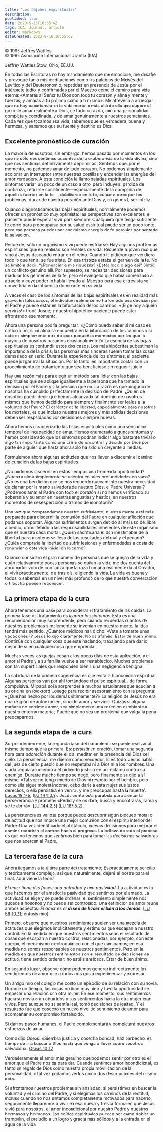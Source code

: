 ```yaml
---
title: "Los bajones espirituales"
description: 
published: true
date: 2023-9-16T10:55:6Z
tags: IUA, Journal, article
editor: markdown
dateCreated: 2023-9-16T10:55:6Z
---
```


<p class="v-card tema v-sheet--gris claro aclarar-3 px-2">© 1996 Jeffrey Wattles<br>© 1996 Asociación Internacional Urantia (IUA)</p>

Jeffrey Wattles
Stow, Ohio, EE.UU.

En todas las Escrituras no hay mandamiento que me emocione, me desafíe y provoque tanto mis meditaciones como las palabras de Moisés del Levítico y del Deuteronomio, repetidas en presencia de Jesús por el intérprete judío, y confirmadas por el Maestro como el camino para vida eterna: «Amarás al Señor tu Dios con todo tu corazón y alma y mente y fuerzas; y amarás a tu prójimo como a ti mismo». Me atrevería a arriesgar que no hay experiencia en la vida mortal o más allá de ella que supere el gozo de amar realmente a Dios, de todo corazón, con una personalidad completa y coordinada, y de amar genuinamente a nuestros semejantes. Cada vez que tocamos esa vida, sabemos que es verdadera, buena y hermosa, y sabemos que su fuente y destino es Dios.

## Excelente pronóstico de curación

La mayoría de nosotros, sin embargo, hemos pasado por momentos en los que no sólo nos sentimos ausentes de la exuberancia de la vida divina, sino que nos sentimos definitivamente deprimidos. Sentimos que, por el momento, no podemos amar de todo corazón. No podemos simplemente accionar un interruptor entre nuestras costillas y encender las energías del amor verdadero. A esta condición la llamo bajadas espirituales. Los síntomas varían un poco de un caso a otro, pero incluyen: pérdida de confianza, retirarse socialmente—especialmente de la compañía de aquellos fuertes en la fe—, debilitarse en la fe, culpar a otros por los problemas, dudar de nuestra posición ante Dios y, en general, ser infeliz.

Cuando diagnosticamos las bajas espirituales, normalmente podemos ofrecer un pronóstico muy optimista: las perspectivas son excelentes; el paciente puede esperar vivir para siempre. Cualquiera que tenga suficiente fe como para preocuparse por su salud espiritual puede ser un poco tonto, pero esa persona puede usar esa misma energía de fe para dar por sentada la salvación.

Recuerde, sólo un organismo vivo puede resfriarse. Hay algunos problemas espirituales que en realidad son señales de vida. Recuerde al joven rico que vino a Jesús deseando entrar en el reino. Cuando le pidieron que vendiera todo lo que tenía, se fue triste. En esa tristeza estaba el germen de la fe. No se limitó a decir: “¿Renunciar a mis riquezas? ¿Estás loco o algo así? Sintió un conflicto genuino allí. Por supuesto, se necesitan decisiones para madurar los gérmenes de la fe, pero el evangelio que había comenzado a atraerlo y cuyo poder lo había llevado al Maestro para esa entrevista se convertiría en la influencia dominante en su vida.

A veces el caso de los síntomas de las bajas espirituales es en realidad más grave. En tales casos, el individuo realmente no ha tomado una decisión por el Padre y puede estar en la bifurcación de los caminos. «¡Elige hoy a quién servirás!» tronó Josué; y nuestro hipotético paciente puede estar afrontando ese momento.

Ahora una persona podría preguntar: «¿Cómo puedo saber si mi caso es crítico o no, si mi alma se encuentra en la bifurcación de los caminos o si este es simplemente otro de esos pequeños momentos por los que la mayoría de nosotros pasamos ocasionalmente?» La esencia de las bajas espirituales es confundir estos dos casos. Los más hipócritas subestiman la importancia de la crisis; las personas más sinceras suelen tomar las cosas demasiado en serio. Durante la experiencia de los síntomas, el paciente puede juzgar mal la situación. Por lo tanto, es importante contar con un procedimiento de tratamiento que sea beneficioso sin requerir juicio.

Hay una razón más para elegir un método para lidiar con las bajas espirituales que se aplique igualmente a la persona que ha tomado la decisión por el Padre y a la persona que no. La razón es que ninguno de nosotros ha cumplido perfectamente la decisión del Padre. ¿Quién de nosotros puede decir que hemos alcanzado tal dominio de nosotros mismos que hemos decidido para siempre y finalmente ser leales a la voluntad del Padre? El carácter de la libertad, especialmente para nosotros los mortales, es que incluso nuestras mejores y más sólidas decisiones deben ser respaldadas por decisiones siempre nuevas.

Ahora hemos caracterizado las bajas espirituales como una sensación temporal de incapacidad de amar. Hemos enumerado algunos síntomas y hemos considerado que los síntomas podrían indicar algo bastante trivial o algo tan importante como una crisis de encontrar y decidir por Dios por parte de alguien que hasta ahora sólo ha sido un creyente a medias.

Formulemos ahora algunas actitudes que nos lleven a discernir el camino de curación de las bajas espirituales.

¿No podemos discernir en estos tiempos una tremenda oportunidad? ¿Nuestra alma simplemente se adentra en tales profundidades en vano? ¿No es una bendición que se nos recuerde nuevamente nuestra necesidad de clamar por la mano salvadora de nuestro Dios, el Padre Universal? ¿Podemos amar al Padre con todo el corazón si no hemos verificado su soberanía y su amor en nuestras angustias y hastíos, en nuestros momentos de desesperación o tramos de monotonía?

Una vez que comprendemos nuestro sufrimiento, nuestra mente está más preparada para discernir la comunión del Padre en cualquier aflicción que podamos soportar. Algunos sufrimientos surgen debido al mal uso del libre albedrío, otros debido a las responsabilidades inherentes de este organismo que es nuestra casa mortal. ¿Quién sacrificaría el don inestimable de la libertad para mantenerse ileso de los resultados del mal y el pecado? ¿Quién compraría la libertad de sufrir lesiones y enfermedades a costa de renunciar a esta vida inicial en la carne?

Cuando considero el gran número de personas que se quejan de la vida y cuán relativamente pocas personas se quitan la vida, me doy cuenta del abrumador voto de confianza que la raza humana realmente da al Creador, al vivir prácticamente, día tras día, eligiendo la vida. La vida es buena y todos lo sabemos en un nivel más profundo de lo que nuestra conversación o filosofía pueden reconocer.

## La primera etapa de la cura

Ahora tenemos una base para considerar el tratamiento de las caídas. La primera fase del tratamiento es _ignorar los síntomas_. Esta es una recomendación muy sorprendente, pero cuando recuerdas cuántos de nuestros problemas simplemente se inventan en nuestra mente, la idea tendrá más sentido. ¿Cuántos médicos han dicho: «Vete a tomarte unas vacaciones»? Jesús lo dijo claramente: No os afanéis. Estar de buen ánimo. Continúe con cualquier cosa que esté haciendo, trabajando para dar lo mejor de sí en cualquier cosa que emprenda.

Muchas veces las quejas cesan a los pocos días de esta aplicación, y el amor al Padre y a su familia vuelve a ser restablecido. Muchos problemas son tan superficiales que responden bien a una negligencia benigna.

La sabiduría de la primera sugerencia es que evita la hipocondría espiritual. Algunas personas van por ahí tomándose el pulso espiritual... de forma compulsiva. Mi papá solía sorprender a muchos estudiantes que acudían a su oficina en Rockford College para recibir asesoramiento con la pregunta: «¿Qué has hecho por los demás últimamente?» La religión de Jesús no era una religión de autoexamen, sino de amor y servicio. Quizás si alguna mañana no sentimos amor, sea simplemente una reacción cambiante a nuestro entorno material; Puede que no sea un problema que valga la pena preocuparnos.

## La segunda etapa de la cura

Sorprendentemente, la segunda fase del tratamiento se puede realizar al mismo tiempo que la primera. Es: _persistir_ en oración, tomar una segunda hora para _adoración_ durante el día, meditar en la presencia del Dios del cielo. La persistencia, me dijeron como vendedor, lo es todo. Jesús habló del juez de cierto pueblo que no respetaba ni a Dios ni a los hombres. Una viuda seguía acudiendo a él pidiendo justicia en un reclamo contra su enemigo. Durante mucho tiempo se negó, pero finalmente se dijo a sí mismo: «Tal vez no tengo miedo de Dios ni respeto por el hombre, pero como ella sigue molestándome, debo darle a esta mujer sus justos derechos, o ella persistirá en venir». y me preocupas hasta la muerte”. [Lucas 18:1-5](/es/Bible/Luke/18#v1), ([LU 144:2.5](/es/The_Urantia_Book/144#p2_5)). Jesús contó esta parábola para alentar la perseverancia y promete: «Pedid y se os dará; busca y encontrarás, llama y se te abrirá». [[LU 144:2.3](/es/The_Urantia_Book/144#p2_3)] ([LU 167:5.2](/es/The_Urantia_Book/167#p5_2)).

La persistencia es valiosa porque puede descubrir algún bloqueo moral o de actitud que nos impide una mejor comunión con el espíritu interior del Padre. Una vez identificado el obstáculo, nuevas decisiones para mejorar el camino reabrirán el camino hacia el progreso. La belleza de todo el proceso es que no tenemos que _sentirnos_ bien para tomar las _decisiones_ salvadoras que nos acercan al Padre.

## La tercera fase de la cura

Ahora llegamos a la última parte del tratamiento; Es prácticamente sencillo y teóricamente complejo, así que, naturalmente, dejaré el postre para el final. Aquí viene la teoría:

_El amor tiene dos fases: una actividad y una pasividad_. La actividad es lo que hacemos por el amado; la pasividad que sentimos por el amado. La actividad se elige y se puede ordenar; el sentimiento simplemente nos sucede a nosotros y no puede ser controlado. Una definición de amor reúne ambos aspectos: _El amor es el ***deseo de hacer el bien a los demás***._ [[LU 56:10.21](/es/The_Urantia_Book/56#p10_21); énfasis mío]

Primero, observe que nuestros sentimientos suelen ser una mezcla de actitudes que elegimos implícitamente y estímulos que escapan a nuestro control. En la medida en que nuestros sentimientos sean el resultado de cosas que escapan a nuestro control, relacionadas, por ejemplo, con este cuerpo, el mecanismo electroquímico con el que caminamos, en esa medida no somos responsables de nuestros sentimientos. Pero en la medida en que nuestros sentimientos son el resultado de decisiones de actitud, tiene sentido ordenar: no estéis ansiosos. Estar de buen ánimo.

En segundo lugar, observe cómo podemos generar indirectamente los sentimientos de amor que a todos nos gusta experimentar y expresar.

Un amigo mío del colegio me contó un episodio de su relación con su novia. Durante un tiempo, las cosas no iban muy bien y tuvo la oportunidad de empezar una relación con otra mujer. En ese momento, sus sentimientos hacia su novia eran aburridos y sus sentimientos hacia la otra mujer eran vivos. Pero aunque no se sentía leal, tomó decisiones de lealtad. Y el resultado fue que cosechó un nuevo nivel de sentimiento de amor para acompañar su compromiso fortalecido.

Si damos pasos humanos, el Padre complementará y completará nuestros esfuerzos de amar.

Como dijo Oseas: «Siembra justicia y cosecha bondad, haz barbecho: es tiempo de ir a buscar a Dios hasta que venga a llover sobre vosotros salvación». [Oseas 10:12](/es/Bible/Hosea/10#v12)

Verdaderamente el amor más genuino que podemos sentir por otro es el amor que el Padre nos da para dar. Cuando sentimos amor incondicional, es tanto un regalo de Dios como nuestra propia movilización de la personalidad, o tal vez podamos verlos como dos descripciones del mismo acto.

Si afrontamos nuestros problemas sin ansiedad, si persistimos en buscar la voluntad y el camino del Padre, y si elegimos los caminos de la rectitud, incluso cuando no nos sintamos completamente motivados para hacerlo, seguramente llegaremos a vivir en esa nueva y fresca forma en que Jesús vivió para nosotros, el amor incondicional por nuestro Padre y nuestros hermanos y hermanas. Las caídas espirituales pueden ser como doblar un trampolín, el preludio a un logro y gracia más sólidos y a la entrada en el agua de la vida.